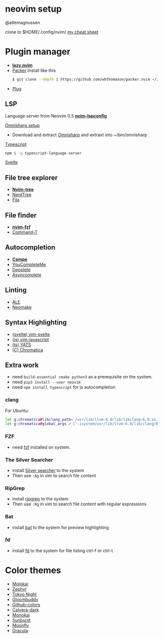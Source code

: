 # neovim setup 
@atlemagnussen

clone to $HOME/.config/nvim/
[my cheat sheet](./cheatsheet.md)

# Plugin manager

- **[lazy.nvim](https://github.com/folke/lazy.nvim)**
- [Packer](https://github.com/wbthomason/packer.nvim)
  Install like this 
  ```sh
  $ git clone --depth 1 https://github.com/wbthomason/packer.nvim ~/.local/share/nvim/site/pack/packer/opt/packer.nvim
  ```
- [Plug](https://github.com/junegunn/vim-plug)


## LSP
Language server from Neovim 0.5
**[nvim-lspconfig](https://github.com/neovim/nvim-lspconfig)**

[Omnisharp setup](https://github.com/neovim/nvim-lspconfig/blob/master/CONFIG.md#omnisharp)
 - Download and extract [Omnisharp](https://github.com/OmniSharp/omnisharp-roslyn) and extraxt into ~/bin/omnisharp

[Typescript](https://github.com/neovim/nvim-lspconfig/blob/master/CONFIG.md#tsserver)
```sh
npm i -g typescript-language-server
```

[Svelte](https://github.com/neovim/nvim-lspconfig/blob/master/CONFIG.md#svelte)


## File tree explorer
- **[Nvim-tree](https://github.com/kyazdani42/nvim-tree.lua)**
- [NerdTree](https://github.com/scrooloose/nerdtree)
- [Fila](https://github.com/lambdalisue/fila.vim)

## File finder
- **[nvim-fzf](https://github.com/vijaymarupudi/nvim-fzf)**
- [Command-T](https://github.com/wincent/command-t)

## Autocompletion
- **[Compe](https://github.com/hrsh7th/nvim-compe)**
- [YouCompleteMe](https://github.com/ycm-core/YouCompleteMe)
- [Deoplete](https://github.com/Shougo/deoplete.nvim)
- [Asyncomplete](https://github.com/prabirshrestha/asyncomplete.vim)

## Linting
- [ALE](https://github.com/dense-analysis/ale)
- [Neomake](https://github.com/neomake/neomake)

## Syntax Highlighting
- [(svelte) vim-svelte](https://github.com/evanleck/vim-svelte)
- [(js) vim-javascript](https://github.com/pangloss/vim-javascript)
- [(ts) YATS](https://github.com/HerringtonDarkholme/yats.vim)
- [(C) Chromatica](https://github.com/arakashic/chromatica.nvim)

## Extra work
- need `build-essential cmake python3` as a prerequisite on the system.
- need `pip3 install --user neovim`
- need `npm install typescript` for js autocompletion

### clang
For Ubuntu:
```sh
let g:chromatica#libclang_path='/usr/lib/llvm-6.0/lib/libclang-6.0.so.1'
let g:chromatica#global_args = ['-isystem/usr/lib/llvm-6.0/lib/clang/6.0.0/include']
```
### FZF
- need [fzf](https://github.com/junegunn/fzf) installed on system.

### The Silver Searcher
- install [Silver searcher](https://github.com/ggreer/the_silver_searcher) to the system
- Then use `:Ag` in vim to search file content

### RipGrep
- install [ripgrep](https://github.com/BurntSushi/ripgrep) to the system
- Then use `:Rg` in vim to search file content with regular expressions

### Bat
- install [bat](https://github.com/sharkdp/bat) to the system for preview highlighting

### fd 
- install [fd](https://github.com/sharkdp/fd) to the system for file listing ctrl-f or ctrl-t

# Color themes
- [Molokai](https://github.com/tomasr/molokai)
- [Zephyr](https://github.com/glepnir/zephyr-nvim)
- [Tokyo Night](https://github.com/folke/tokyonight.nvim)
- [Gloombuddy](https://github.com/bkegley/gloombuddy)
- [Github-colors](https://github.com/lourenci/github-colors)
- [Calvera-dark](https://github.com/yashguptaz/calvera-dark.nvim)
- [Monokai](https://github.com/sickill/vim-monokai)
- [Sunburst](https://github.com/sickill/vim-sunburst)
- [Moonfly](https://github.com/bluz71/vim-moonfly-colors)
- [Dracula](https://github.com/dracula/vim)


